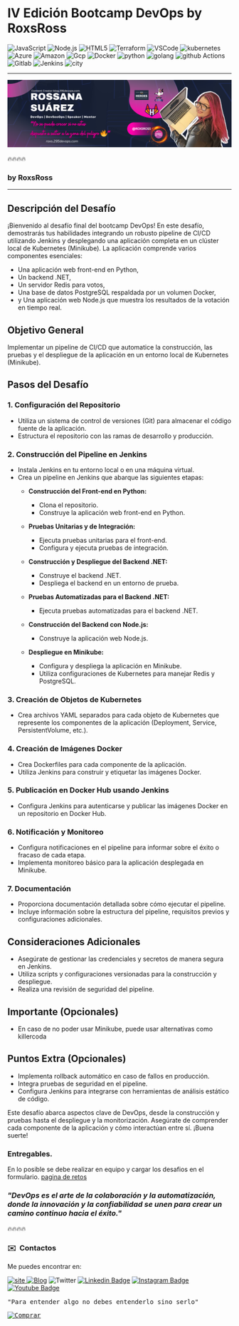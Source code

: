 # IV Edición Bootcamp DevOps by RoxsRoss
![JavaScript](https://img.shields.io/badge/-JavaScript-F7DF1E?style=for-the-badge&logo=JavaScript&logoColor=black)
![Node.js](https://img.shields.io/badge/-Node.js-339933?style=for-the-badge&logo=node.js&logoColor=white)
![HTML5](https://img.shields.io/badge/-HTML5-E34F26?style=for-the-badge&logo=html5&logoColor=white)
![Terraform](https://img.shields.io/badge/terraform-7B42BC?logo=terraform&logoColor=white&style=for-the-badge)
![VSCode](https://img.shields.io/badge/Visual_Studio_Code-0078D4?style=for-the-badge&logo=visual%20studio%20code&logoColor=white)
![kubernetes](https://img.shields.io/badge/kubernetes-326CE5?logo=kubernetes&logoColor=white&style=for-the-badge)
![Azure](https://img.shields.io/badge/azure-0078D4?logo=microsoft-azure&logoColor=white&style=for-the-badge)
![Amazon](https://img.shields.io/badge/Amazon_AWS-232F3E?style=for-the-badge&logo=amazon-aws&logoColor=white)
![Gcp](https://img.shields.io/badge/Google_Cloud-4285F4?style=for-the-badge&logo=google-cloud&logoColor=white)
![Docker](https://img.shields.io/badge/docker-2496ED?logo=docker&logoColor=white&style=for-the-badge)
![python](https://img.shields.io/badge/python-3776AB?logo=python&logoColor=white&style=for-the-badge)
![golang](https://img.shields.io/badge/Go-00ADD8?style=for-the-badge&logo=go&logoColor=white)
![github Actions](https://img.shields.io/badge/GitHub_Actions-2088FF?style=for-the-badge&logo=github-actions&logoColor=white)
![Gitlab](https://img.shields.io/badge/GitLab-330F63?style=for-the-badge&logo=gitlab&logoColor=white)
![Jenkins](	https://img.shields.io/badge/Jenkins-D24939?style=for-the-badge&logo=Jenkins&logoColor=white)
![city](https://img.shields.io/badge/TeamCity-000000?style=for-the-badge&logo=TeamCity&logoColor=white)

---
![](https://github.com/roxsross/roxsross/blob/main/images/roxsross-banner-1.png)

🔥🔥🔥🔥

### by RoxsRoss

---
## Descripción del Desafío

¡Bienvenido al desafío final del bootcamp DevOps! En este desafío, demostrarás tus habilidades integrando un robusto pipeline de CI/CD utilizando Jenkins y desplegando una aplicación completa en un clúster local de Kubernetes (Minikube). 
La aplicación comprende varios componentes esenciales: 
- Una aplicación web front-end en Python, 
- Un backend .NET, 
- Un servidor Redis para votos, 
- Una base de datos PostgreSQL respaldada por un volumen Docker, 
- y Una aplicación web Node.js que muestra los resultados de la votación en tiempo real.

## Objetivo General

Implementar un pipeline de CI/CD que automatice la construcción, las pruebas 
y el despliegue de la aplicación en un entorno local de Kubernetes (Minikube).

## Pasos del Desafío

### 1. Configuración del Repositorio

- Utiliza un sistema de control de versiones (Git) para almacenar el código fuente de la aplicación.
- Estructura el repositorio con las ramas de desarrollo y producción.

### 2. Construcción del Pipeline en Jenkins

- Instala Jenkins en tu entorno local o en una máquina virtual.
- Crea un pipeline en Jenkins que abarque las siguientes etapas:
  - **Construcción del Front-end en Python:**
    - Clona el repositorio.
    - Construye la aplicación web front-end en Python.

  - **Pruebas Unitarias y de Integración:**
    - Ejecuta pruebas unitarias para el front-end.
    - Configura y ejecuta pruebas de integración.

  - **Construcción y Despliegue del Backend .NET:**
    - Construye el backend .NET.
    - Despliega el backend en un entorno de prueba.

  - **Pruebas Automatizadas para el Backend .NET:**
    - Ejecuta pruebas automatizadas para el backend .NET.

  - **Construcción del Backend con Node.js:**
    - Construye la aplicación web Node.js.

  - **Despliegue en Minikube:**
    - Configura y despliega la aplicación en Minikube.
    - Utiliza configuraciones de Kubernetes para manejar Redis y PostgreSQL.

### 3. Creación de Objetos de Kubernetes

- Crea archivos YAML separados para cada objeto de Kubernetes que represente los componentes de la aplicación (Deployment, Service, PersistentVolume, etc.).

### 4. Creación de Imágenes Docker

- Crea Dockerfiles para cada componente de la aplicación.
- Utiliza Jenkins para construir y etiquetar las imágenes Docker.

### 5. Publicación en Docker Hub usando Jenkins

- Configura Jenkins para autenticarse y publicar las imágenes Docker en un repositorio en Docker Hub.

### 6. Notificación y Monitoreo

- Configura notificaciones en el pipeline para informar sobre el éxito o fracaso de cada etapa.
- Implementa monitoreo básico para la aplicación desplegada en Minikube.

### 7. Documentación

- Proporciona documentación detallada sobre cómo ejecutar el pipeline.
- Incluye información sobre la estructura del pipeline, requisitos previos y configuraciones adicionales.

## Consideraciones Adicionales

- Asegúrate de gestionar las credenciales y secretos de manera segura en Jenkins.
- Utiliza scripts y configuraciones versionadas para la construcción y despliegue.
- Realiza una revisión de seguridad del pipeline.

## Importante (Opcionales)

- En caso de no poder usar Minikube, puede usar alternativas como killercoda

## Puntos Extra (Opcionales)

- Implementa rollback automático en caso de fallos en producción.
- Integra pruebas de seguridad en el pipeline.
- Configura Jenkins para integrarse con herramientas de análisis estático de código.

Este desafío abarca aspectos clave de DevOps, desde la construcción y pruebas hasta el despliegue y la monitorización. Asegúrate de comprender cada componente de la aplicación y cómo interactúan entre sí. ¡Buena suerte!


### Entregables.

En lo posible se debe realizar en equipo y cargar los desafios en el formulario. [pagina de retos](https://reto.295devops.com)

### _"DevOps es el arte de la colaboración y la automatización, donde la innovación y la confiabilidad se unen para crear un camino continuo hacia el éxito."_

🔥🔥🔥🔥


### ✉️  &nbsp;Contactos 

Me puedes encontrar en:

[![site](https://img.shields.io/badge/Hashnode-2962FF?style=for-the-badge&logo=hashnode&logoColor=white&link=https://blog.295devops.com) ](https://blog.295devops.com)
[![Blog](https://img.shields.io/badge/dev.to-0A0A0A?style=for-the-badge&logo=devdotto&logoColor=white&link=https://dev.to/roxsross)](https://dev.to/roxsross)
![Twitter](https://img.shields.io/twitter/follow/roxsross?style=for-the-badge)
[![Linkedin Badge](https://img.shields.io/badge/-LinkedIn-blue?style=for-the-badge&logo=Linkedin&logoColor=white&link=https://www.linkedin.com/in/roxsross/)](https://www.linkedin.com/in/roxsross/)
[![Instagram Badge](https://img.shields.io/badge/-Instagram-purple?style=for-the-badge&logo=instagram&logoColor=white&link=https://www.instagram.com/roxsross)](https://www.instagram.com/roxsross/)
[![Youtube Badge](https://img.shields.io/badge/YouTube-FF0000?style=for-the-badge&logo=youtube&logoColor=white&link=https://www.youtube.com/channel/UCa-FcaB75ZtqWd1YCWW6INQ)](https://www.youtube.com/channel/UCa-FcaB75ZtqWd1YCWW6INQ)


<samp>
"Para entender algo no debes entenderlo sino serlo"
<samp>
  </div>
  
   [![Comprar](https://img.shields.io/badge/Buy_Me_A_Coffee-FFDD00?style=for-the-badge&logo=buy-me-a-coffee&logoColor=black&link=https://www.buymeacoffee.com/roxsross)](https://www.buymeacoffee.com/roxsross)
